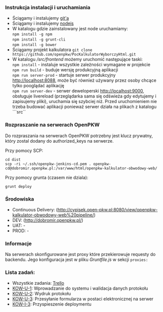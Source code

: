 ### Instrukcja instalacji i uruchamiania
- Ściągamy i instalujemy [git'a](http://git-scm.com/book/en/v2/Getting-Started-Installing-Git)
- Ściągamy i instalujemy [nodejs](https://nodejs.org/download/)
- W katalogu gdzie zainstalowany jest node uruchamiamy:<br/>
```npm install -g npm ```<br/>
```npm install -g grunt-cli```<br/>
```npm install -g bower```<br/>
- Ściągamy projekt kalkulatora ```git clone https://github.com/openpkw/PocKalkulatorWyborczyHtml.git```
- W katalogu */src/frontend* możemy uruchomić następujące taski:<br/>
 ```npm install``` - instaluje wszystkie zależności wymagane w projekcie<br/>
 ```npm run build``` - buduje wersję produkcyjną aplikacji<br/>
  ```npm run server-prod``` - startuje serwer produkcyjny [http://localhost:8088](http://localhost:8088), może być również używany przez osoby chcące tylko pooglądać aplikację<br/>
```npm run server-dev``` - serwer deweloperski [http://localhost:9000](http://localhost:9000), obsługuje livereload (przeglądarka sama się odświeża gdy edytujemy i zapisujemy pliki), uruchamia się szybciej niż. Przed uruchomieniem nie trzeba budować aplikacji ponieważ serwer działa na plikach z katalogu ```src``<br/>

### Rozpraszanie na serwerach OpenPKW

Do rozpraszania na serwerach OpenPKW potrzebny jest klucz prywatny, który zostal dodany do authorized_keys na serwerze.

Przy pomocy SCP:

```cd dist```<br/>
```scp -ri ~/.ssh/openpkw-jenkins-cd.pem . openpkw-cd@dobromir.openpkw.pl:/var/www/html/openpkw-kalkulator-obwodowy-web/```

Przy pomocy grunta (czasem nie dziala):

```grunt deploy```

### Środowiska
* Continuous Delivery: (http://cypisek.open-pkw.pl:8080/view/openpkw-kalkulator-obwodowy-web%20pipeline/)
* DEV: (http://dobromir.openpkw.pl/)
* UAT: -
* PROD: -

### Informacje
Na serwerach skonfigurowane jest proxy które przekierowuje requesty do backendu. Jego konfiguracja jest w pliku *Gruntfile.js* w sekcji ```proxies:```

### Lista zadań:
* Wszystkie zadania: [Trello](https://trello.com/b/pfN6MeTO/openpkw-kalkulator-obwodowy-web)
* [KOW-U-1](https://trello.com/c/dyPptnCI): Wprowadzanie do systemu i walidacja danych protokołu
* [KOW-U-2](https://trello.com/c/HHvJ0GR2): Wydruk protokołu
* [KOW-U-3](https://trello.com/c/Scdk8DVb): Przesyłanie formularza w postaci elektronicznej na serwer
* [KOW-I-3](https://trello.com/c/r80nz2MC): Przyspieszenie deploymentu
